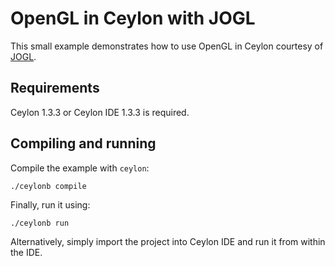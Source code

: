# OpenGL in Ceylon with JOGL

This small example demonstrates how to use OpenGL in Ceylon
courtesy of [JOGL][].

[JOGL]: http://jogamp.org/

## Requirements

Ceylon 1.3.3 or Ceylon IDE 1.3.3 is required.

## Compiling and running

Compile the example with `ceylon`:

    ./ceylonb compile

Finally, run it using:

    ./ceylonb run

Alternatively, simply import the project into Ceylon IDE and
run it from within the IDE.
